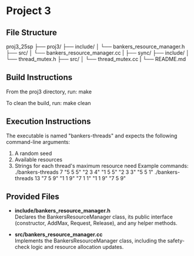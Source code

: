 # Project 3
## File Structure
proj3_25sp
├── proj3/
├── include/
│   └── bankers_resource_manager.h
├── src/
│   └── bankers_resource_manager.cc
|
├── sync/
├── include/
│   └── thread_mutex.h
├── src/
│   └── thread_mutex.cc
| 
└── README.md

## Build Instructions
From the proj3 directory, run:
  make

To clean the build, run:
  make clean

## Execution Instructions
The executable is named "bankers-threads" and expects the following command-line arguments:
1. A random seed
2. Available resources
3. Strings for each thread's maximum resource need
Example commands:
  ./bankers-threads 7 "5 5 5" "2 3 4" "1 5 5" "2 3 3" "5 5 1"
  ./bankers-threads 13 "7 5 9" "1 1 9" "7 1 1" "1 1 9" "7 5 9"

## Provided Files
- **include/bankers_resource_manager.h**  
  Declares the BankersResourceManager class, its public interface (constructor, AddMax, Request, Release), and any helper methods.

- **src/bankers_resource_manager.cc**  
  Implements the BankersResourceManager class, including the safety-check logic and resource allocation updates.
